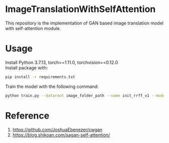 # ImageTranslationWithSelfAttention
This repository is the implementation of GAN based image translation model with self-attention module.

# Usage
Install Python 3.7.13, torch==1.11.0, torchvision==0.12.0 <br />
Install package with: <br />
```bash
pip install -r requirements.txt
```
Train the model with the following command:
```bash
python train.py --dataroot image_folder_path --name init_rrff_v1 --model cycle_ff --save_epoch_freq 1 --netG rff
```
# Reference
1. <a href="url">https://github.com/JoshuaEbenezer/cwgan</a>
2. <a href="url">https://blog.shikoan.com/sagan-self-attention/</a>
